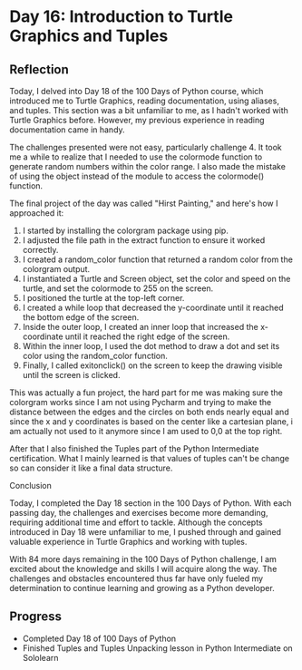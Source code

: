 # Day 16: Introduction to Turtle Graphics and Tuples 
## Reflection
  Today, I delved into Day 18 of the 100 Days of Python course, which introduced me to Turtle Graphics, reading documentation, using aliases, and tuples. This section was a bit unfamiliar to me, as I hadn't worked with Turtle Graphics before. However, my previous experience in reading documentation came in handy.

  The challenges presented were not easy, particularly challenge 4. It took me a while to realize that I needed to use the colormode function to generate random numbers within the color range. I also made the mistake of using the object instead of the module to access the colormode() function. 
  
  The final project of the day was called "Hirst Painting," and here's how I approached it:

  1. I started by installing the colorgram package using pip.
  2. I adjusted the file path in the extract function to ensure it worked correctly.
  3. I created a random_color function that returned a random color from the colorgram output.
  4. I instantiated a Turtle and Screen object, set the color and speed on the turtle, and set the colormode to 255 on the screen.
  5. I positioned the turtle at the top-left corner.
  6. I created a while loop that decreased the y-coordinate until it reached the bottom edge of the screen.
  7. Inside the outer loop, I created an inner loop that increased the x-coordinate until it reached the right edge of the screen.
  8. Within the inner loop, I used the dot method to draw a dot and set its color using the random_color function.
  9. Finally, I called exitonclick() on the screen to keep the drawing visible until the screen is clicked.

  This was actually a fun project, the hard part for me was making sure the colorgram works since I am not using Pycharm and trying to make the distance between the edges and the circles on both ends nearly equal and since the x and y coordinates is based on the center like a cartesian plane, i am actually not used to it anymore since I am used to 0,0 at the top right. 

  After that I also finished the Tuples part of the Python Intermediate certification. What I mainly learned is that values of tuples can't be change so can consider it like a final data structure.

  Conclusion
  
  Today, I completed the Day 18 section in the 100 Days of Python. With each passing day, the challenges and exercises become more demanding, requiring additional time and effort to tackle. Although the concepts introduced in Day 18 were unfamiliar to me, I pushed through and gained valuable experience in Turtle Graphics and working with tuples.

  With 84 more days remaining in the 100 Days of Python challenge, I am excited about the knowledge and skills I will acquire along the way. The challenges and obstacles encountered thus far have only fueled my determination to continue learning and growing as a Python developer.

## Progress
 - Completed Day 18 of 100 Days of Python
 - Finished Tuples and Tuples Unpacking lesson in Python Intermediate on Sololearn
